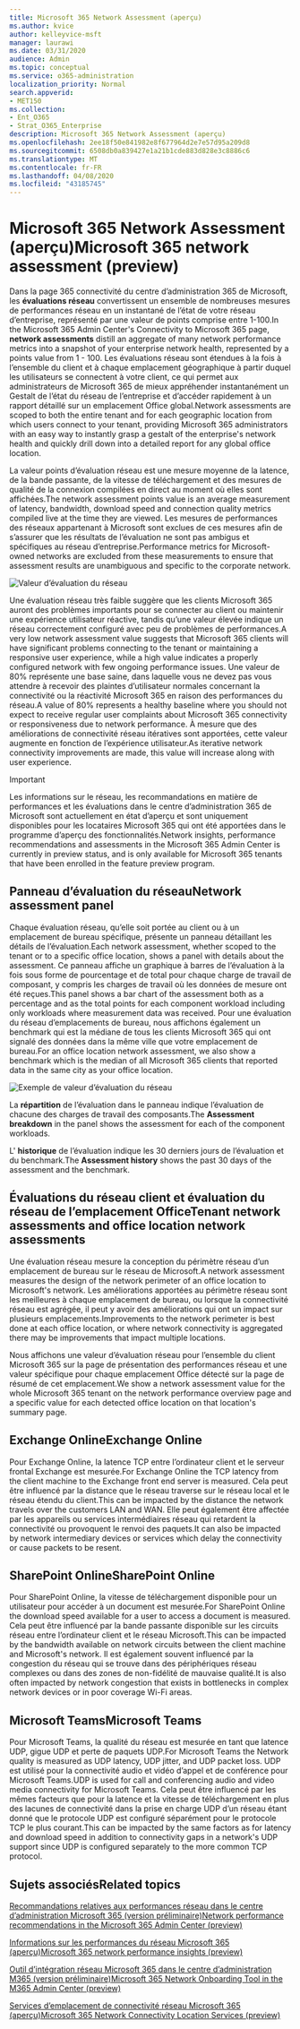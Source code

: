 ```yaml
---
title: Microsoft 365 Network Assessment (aperçu)
ms.author: kvice
author: kelleyvice-msft
manager: laurawi
ms.date: 03/31/2020
audience: Admin
ms.topic: conceptual
ms.service: o365-administration
localization_priority: Normal
search.appverid:
- MET150
ms.collection:
- Ent_O365
- Strat_O365_Enterprise
description: Microsoft 365 Network Assessment (aperçu)
ms.openlocfilehash: 2ee18f50e841982e8f677964d2e7e57d95a209d8
ms.sourcegitcommit: 6508db0a839427e1a21b1cde883d828e3c8886c6
ms.translationtype: MT
ms.contentlocale: fr-FR
ms.lasthandoff: 04/08/2020
ms.locfileid: "43185745"
---
```

# <a name="microsoft-365-network-assessment-preview"></a><span data-ttu-id="d8b9f-103">Microsoft 365 Network Assessment (aperçu)</span><span class="sxs-lookup"><span data-stu-id="d8b9f-103">Microsoft 365 network assessment (preview)</span></span>

<span data-ttu-id="d8b9f-104">Dans la page 365 connectivité du centre d’administration 365 de Microsoft, les **évaluations réseau** convertissent un ensemble de nombreuses mesures de performances réseau en un instantané de l’état de votre réseau d’entreprise, représenté par une valeur de points comprise entre 1-100.</span><span class="sxs-lookup"><span data-stu-id="d8b9f-104">In the Microsoft 365 Admin Center's Connectivity to Microsoft 365 page, **network assessments** distill an aggregate of many network performance metrics into a snapshot of your enterprise network health, represented by a points value from 1 - 100.</span></span> <span data-ttu-id="d8b9f-105">Les évaluations réseau sont étendues à la fois à l’ensemble du client et à chaque emplacement géographique à partir duquel les utilisateurs se connectent à votre client, ce qui permet aux administrateurs de Microsoft 365 de mieux appréhender instantanément un Gestalt de l’état du réseau de l’entreprise et d’accéder rapidement à un rapport détaillé sur un emplacement Office global.</span><span class="sxs-lookup"><span data-stu-id="d8b9f-105">Network assessments are scoped to both the entire tenant and for each geographic location from which users connect to your tenant, providing Microsoft 365 administrators with an easy way to instantly grasp a gestalt of the enterprise's network health and quickly drill down into a detailed report for any global office location.</span></span>

<span data-ttu-id="d8b9f-106">La valeur points d’évaluation réseau est une mesure moyenne de la latence, de la bande passante, de la vitesse de téléchargement et des mesures de qualité de la connexion compilées en direct au moment où elles sont affichées.</span><span class="sxs-lookup"><span data-stu-id="d8b9f-106">The network assessment points value is an average measurement of latency, bandwidth, download speed and connection quality metrics compiled live at the time they are viewed.</span></span> <span data-ttu-id="d8b9f-107">Les mesures de performances des réseaux appartenant à Microsoft sont exclues de ces mesures afin de s’assurer que les résultats de l’évaluation ne sont pas ambigus et spécifiques au réseau d’entreprise.</span><span class="sxs-lookup"><span data-stu-id="d8b9f-107">Performance metrics for Microsoft-owned networks are excluded from these measurements to ensure that assessment results are unambiguous and specific to the corporate network.</span></span>

![Valeur d’évaluation du réseau](Media/m365-mac-perf/m365-mac-perf-overview-score-top.png)

<span data-ttu-id="d8b9f-109">Une évaluation réseau très faible suggère que les clients Microsoft 365 auront des problèmes importants pour se connecter au client ou maintenir une expérience utilisateur réactive, tandis qu’une valeur élevée indique un réseau correctement configuré avec peu de problèmes de performances.</span><span class="sxs-lookup"><span data-stu-id="d8b9f-109">A very low network assessment value suggests that Microsoft 365 clients will have significant problems connecting to the tenant or maintaining a responsive user experience, while a high value indicates a properly configured network with few ongoing performance issues.</span></span> <span data-ttu-id="d8b9f-110">Une valeur de 80% représente une base saine, dans laquelle vous ne devez pas vous attendre à recevoir des plaintes d’utilisateur normales concernant la connectivité ou la réactivité Microsoft 365 en raison des performances du réseau.</span><span class="sxs-lookup"><span data-stu-id="d8b9f-110">A value of 80% represents a healthy baseline where you should not expect to receive regular user complaints about Microsoft 365 connectivity or responsiveness due to network performance.</span></span> <span data-ttu-id="d8b9f-111">À mesure que des améliorations de connectivité réseau itératives sont apportées, cette valeur augmente en fonction de l’expérience utilisateur.</span><span class="sxs-lookup"><span data-stu-id="d8b9f-111">As iterative network connectivity improvements are made, this value will increase along with user experience.</span></span>

>[!IMPORTANT]
><span data-ttu-id="d8b9f-112">Les informations sur le réseau, les recommandations en matière de performances et les évaluations dans le centre d’administration 365 de Microsoft sont actuellement en état d’aperçu et sont uniquement disponibles pour les locataires Microsoft 365 qui ont été apportées dans le programme d’aperçu des fonctionnalités.</span><span class="sxs-lookup"><span data-stu-id="d8b9f-112">Network insights, performance recommendations and assessments in the Microsoft 365 Admin Center is currently in preview status, and is only available for Microsoft 365 tenants that have been enrolled in the feature preview program.</span></span>

## <a name="network-assessment-panel"></a><span data-ttu-id="d8b9f-113">Panneau d’évaluation du réseau</span><span class="sxs-lookup"><span data-stu-id="d8b9f-113">Network assessment panel</span></span>

<span data-ttu-id="d8b9f-114">Chaque évaluation réseau, qu’elle soit portée au client ou à un emplacement de bureau spécifique, présente un panneau détaillant les détails de l’évaluation.</span><span class="sxs-lookup"><span data-stu-id="d8b9f-114">Each network assessment, whether scoped to the tenant or to a specific office location, shows a panel with details about the assessment.</span></span> <span data-ttu-id="d8b9f-115">Ce panneau affiche un graphique à barres de l’évaluation à la fois sous forme de pourcentage et de total pour chaque charge de travail de composant, y compris les charges de travail où les données de mesure ont été reçues.</span><span class="sxs-lookup"><span data-stu-id="d8b9f-115">This panel shows a bar chart of the assessment both as a percentage and as the total points for each component workload including only workloads where measurement data was received.</span></span> <span data-ttu-id="d8b9f-116">Pour une évaluation du réseau d’emplacements de bureau, nous affichons également un benchmark qui est la médiane de tous les clients Microsoft 365 qui ont signalé des données dans la même ville que votre emplacement de bureau.</span><span class="sxs-lookup"><span data-stu-id="d8b9f-116">For an office location network assessment, we also show a benchmark which is the median of all Microsoft 365 clients that reported data in the same city as your office location.</span></span>

![Exemple de valeur d’évaluation du réseau](Media/m365-mac-perf/m365-mac-perf-overview-score.png)

<span data-ttu-id="d8b9f-118">La **répartition** de l’évaluation dans le panneau indique l’évaluation de chacune des charges de travail des composants.</span><span class="sxs-lookup"><span data-stu-id="d8b9f-118">The **Assessment breakdown** in the panel shows the assessment for each of the component workloads.</span></span>

<span data-ttu-id="d8b9f-119">L' **historique** de l’évaluation indique les 30 derniers jours de l’évaluation et du benchmark.</span><span class="sxs-lookup"><span data-stu-id="d8b9f-119">The **Assessment history** shows the past 30 days of the assessment and the benchmark.</span></span>

## <a name="tenant-network-assessments-and-office-location-network-assessments"></a><span data-ttu-id="d8b9f-120">Évaluations du réseau client et évaluation du réseau de l’emplacement Office</span><span class="sxs-lookup"><span data-stu-id="d8b9f-120">Tenant network assessments and office location network assessments</span></span>

<span data-ttu-id="d8b9f-121">Une évaluation réseau mesure la conception du périmètre réseau d’un emplacement de bureau sur le réseau de Microsoft.</span><span class="sxs-lookup"><span data-stu-id="d8b9f-121">A network assessment measures the design of the network perimeter of an office location to Microsoft's network.</span></span> <span data-ttu-id="d8b9f-122">Les améliorations apportées au périmètre réseau sont les meilleures à chaque emplacement de bureau, ou lorsque la connectivité réseau est agrégée, il peut y avoir des améliorations qui ont un impact sur plusieurs emplacements.</span><span class="sxs-lookup"><span data-stu-id="d8b9f-122">Improvements to the network perimeter is best done at each office location, or where network connectivity is aggregated there may be improvements that impact multiple locations.</span></span>

<span data-ttu-id="d8b9f-123">Nous affichons une valeur d’évaluation réseau pour l’ensemble du client Microsoft 365 sur la page de présentation des performances réseau et une valeur spécifique pour chaque emplacement Office détecté sur la page de résumé de cet emplacement.</span><span class="sxs-lookup"><span data-stu-id="d8b9f-123">We show a network assessment value for the whole Microsoft 365 tenant on the network performance overview page and a specific value for each detected office location on that location's summary page.</span></span>

## <a name="exchange-online"></a><span data-ttu-id="d8b9f-124">Exchange Online</span><span class="sxs-lookup"><span data-stu-id="d8b9f-124">Exchange Online</span></span>

<span data-ttu-id="d8b9f-125">Pour Exchange Online, la latence TCP entre l’ordinateur client et le serveur frontal Exchange est mesurée.</span><span class="sxs-lookup"><span data-stu-id="d8b9f-125">For Exchange Online the TCP latency from the client machine to the Exchange front end server is measured.</span></span> <span data-ttu-id="d8b9f-126">Cela peut être influencé par la distance que le réseau traverse sur le réseau local et le réseau étendu du client.</span><span class="sxs-lookup"><span data-stu-id="d8b9f-126">This can be impacted by the distance the network travels over the customers LAN and WAN.</span></span> <span data-ttu-id="d8b9f-127">Elle peut également être affectée par les appareils ou services intermédiaires réseau qui retardent la connectivité ou provoquent le renvoi des paquets.</span><span class="sxs-lookup"><span data-stu-id="d8b9f-127">It can also be impacted by network intermediary devices or services which delay the connectivity or cause packets to be resent.</span></span>

## <a name="sharepoint-online"></a><span data-ttu-id="d8b9f-128">SharePoint Online</span><span class="sxs-lookup"><span data-stu-id="d8b9f-128">SharePoint Online</span></span>

<span data-ttu-id="d8b9f-129">Pour SharePoint Online, la vitesse de téléchargement disponible pour un utilisateur pour accéder à un document est mesurée.</span><span class="sxs-lookup"><span data-stu-id="d8b9f-129">For SharePoint Online the download speed available for a user to access a document is measured.</span></span> <span data-ttu-id="d8b9f-130">Cela peut être influencé par la bande passante disponible sur les circuits réseau entre l’ordinateur client et le réseau Microsoft.</span><span class="sxs-lookup"><span data-stu-id="d8b9f-130">This can be impacted by the bandwidth available on network circuits between the client machine and Microsoft's network.</span></span> <span data-ttu-id="d8b9f-131">Il est également souvent influencé par la congestion du réseau qui se trouve dans des périphériques réseau complexes ou dans des zones de non-fidélité de mauvaise qualité.</span><span class="sxs-lookup"><span data-stu-id="d8b9f-131">It is also often impacted by network congestion that exists in bottlenecks in complex network devices or in poor coverage Wi-Fi areas.</span></span>

## <a name="microsoft-teams"></a><span data-ttu-id="d8b9f-132">Microsoft Teams</span><span class="sxs-lookup"><span data-stu-id="d8b9f-132">Microsoft Teams</span></span>

<span data-ttu-id="d8b9f-133">Pour Microsoft Teams, la qualité du réseau est mesurée en tant que latence UDP, gigue UDP et perte de paquets UDP.</span><span class="sxs-lookup"><span data-stu-id="d8b9f-133">For Microsoft Teams the Network quality is measured as UDP latency, UDP jitter, and UDP packet loss.</span></span> <span data-ttu-id="d8b9f-134">UDP est utilisé pour la connectivité audio et vidéo d’appel et de conférence pour Microsoft Teams.</span><span class="sxs-lookup"><span data-stu-id="d8b9f-134">UDP is used for call and conferencing audio and video media connectivity for Microsoft Teams.</span></span> <span data-ttu-id="d8b9f-135">Cela peut être influencé par les mêmes facteurs que pour la latence et la vitesse de téléchargement en plus des lacunes de connectivité dans la prise en charge UDP d’un réseau étant donné que le protocole UDP est configuré séparément pour le protocole TCP le plus courant.</span><span class="sxs-lookup"><span data-stu-id="d8b9f-135">This can be impacted by the same factors as for latency and download speed in addition to connectivity gaps in a network's UDP support since UDP is configured separately to the more common TCP protocol.</span></span>

## <a name="related-topics"></a><span data-ttu-id="d8b9f-136">Sujets associés</span><span class="sxs-lookup"><span data-stu-id="d8b9f-136">Related topics</span></span>

[<span data-ttu-id="d8b9f-137">Recommandations relatives aux performances réseau dans le centre d’administration Microsoft 365 (version préliminaire)</span><span class="sxs-lookup"><span data-stu-id="d8b9f-137">Network performance recommendations in the Microsoft 365 Admin Center (preview)</span></span>](office-365-network-mac-perf-overview.md)

[<span data-ttu-id="d8b9f-138">Informations sur les performances du réseau Microsoft 365 (aperçu)</span><span class="sxs-lookup"><span data-stu-id="d8b9f-138">Microsoft 365 network performance insights (preview)</span></span>](office-365-network-mac-perf-insights.md)

[<span data-ttu-id="d8b9f-139">Outil d’intégration réseau Microsoft 365 dans le centre d’administration M365 (version préliminaire)</span><span class="sxs-lookup"><span data-stu-id="d8b9f-139">Microsoft 365 Network Onboarding Tool in the M365 Admin Center (preview)</span></span>](office-365-network-mac-perf-onboarding-tool.md)

[<span data-ttu-id="d8b9f-140">Services d’emplacement de connectivité réseau Microsoft 365 (aperçu)</span><span class="sxs-lookup"><span data-stu-id="d8b9f-140">Microsoft 365 Network Connectivity Location Services (preview)</span></span>](office-365-network-mac-location-services.md)
